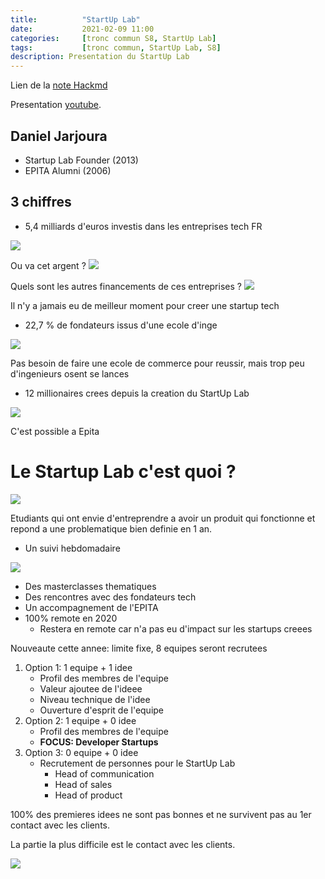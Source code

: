 ```yaml
---
title:          "StartUp Lab"
date:           2021-02-09 11:00
categories:     [tronc commun S8, StartUp Lab]
tags:           [tronc commun, StartUp Lab, S8]
description: Presentation du StartUp Lab
---
```

Lien de la [note Hackmd](https://hackmd.io/@lemasymasa/S1PUCRy-d)

Presentation [youtube](https://youtu.be/o0W3jPTtPq8).

## Daniel Jarjoura
* Startup Lab Founder (2013)
* EPITA Alumni (2006)

## 3 chiffres
* 5,4 milliards d'euros investis dans les entreprises tech FR

![](https://i.imgur.com/iTqppJr.png)

Ou va cet argent ?
![](https://i.imgur.com/rwWfCxE.png)

Quels sont les autres financements de ces entreprises ?
![](https://i.imgur.com/5pahzhL.png)

<div class="alert alert-success" role="alert" markdown="1">
Il n'y a jamais eu de meilleur moment pour creer une startup tech
</div>

* 22,7 % de fondateurs issus d'une ecole d'inge

![](https://i.imgur.com/79w8Bla.png)

<div class="alert alert-info" role="alert" markdown="1">
Pas besoin de faire une ecole de commerce pour reussir, mais trop peu d'ingenieurs osent se lances
</div>

* 12 millionaires crees depuis la creation du StartUp Lab

![](https://i.imgur.com/l7ZFVRF.png)

<div class="alert alert-success" role="alert" markdown="1">
C'est possible a Epita
</div>

# Le Startup Lab c'est quoi ?
![](https://i.imgur.com/KjtsjFp.png)

Etudiants qui ont envie d'entreprendre a avoir un produit qui fonctionne et repond a une problematique bien definie en 1 an.

* Un suivi hebdomadaire

![](https://i.imgur.com/NBvOiOU.png)

* Des masterclasses thematiques
* Des rencontres avec des fondateurs tech
* Un accompagnement de l'EPITA
* 100% remote en 2020
    * Restera en remote car n'a pas eu d'impact sur les startups creees

Nouveaute cette annee: limite fixe, 8 equipes seront recrutees
1. Option 1: 1 equipe + 1 idee
    * Profil des membres de l'equipe
    * Valeur ajoutee de l'ideee
    * Niveau technique de l'idee
    * Ouverture d'esprit de l'equipe
3. Option 2: 1 equipe + 0 idee
    * Profil des membres de l'equipe
    * **FOCUS: Developer Startups**
5. Option 3: 0 equipe + 0 idee
    * Recrutement de personnes pour le StartUp Lab
        * Head of communication
        * Head of sales
        * Head of product

<div class="alert alert-warning" role="alert" markdown="1">
100% des premieres idees ne sont pas bonnes et ne survivent pas au 1er contact avec les clients.
</div>

La partie la plus difficile est le contact avec les clients.

![](https://i.imgur.com/kCEaz64.png)
